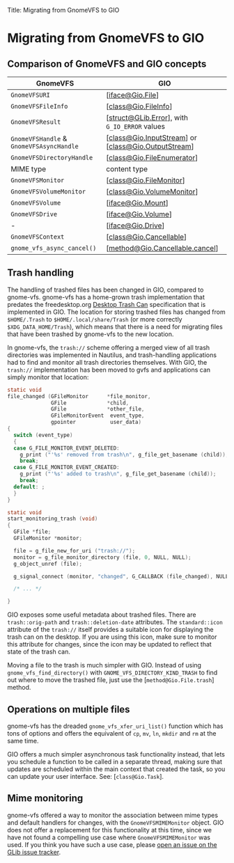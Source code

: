 Title: Migrating from GnomeVFS to GIO

# Migrating from GnomeVFS to GIO

## Comparison of GnomeVFS and GIO concepts

| GnomeVFS | GIO |
|----------|-----|
| `GnomeVFSURI` | [iface@Gio.File] |
| `GnomeVFSFileInfo` | [class@Gio.FileInfo] |
| `GnomeVFSResult` | [struct@GLib.Error], with `G_IO_ERROR` values |
| `GnomeVFSHandle` & `GnomeVFSAsyncHandle` | [class@Gio.InputStream] or [class@Gio.OutputStream] |
| `GnomeVFSDirectoryHandle` | [class@Gio.FileEnumerator] |
| MIME type | content type |
| `GnomeVFSMonitor` | [class@Gio.FileMonitor] |
| `GnomeVFSVolumeMonitor` | [class@Gio.VolumeMonitor] |
| `GnomeVFSVolume` | [iface@Gio.Mount] |
| `GnomeVFSDrive` | [iface@Gio.Volume] |
| - | [iface@Gio.Drive] |
| `GnomeVFSContext` | [class@Gio.Cancellable] |
| `gnome_vfs_async_cancel()` | [method@Gio.Cancellable.cancel] |

## Trash handling

The handling of trashed files has been changed in GIO, compared to
gnome-vfs. gnome-vfs has a home-grown trash implementation that predates the
freedesktop.org [Desktop Trash
Can](http://www.freedesktop.org/wiki/Specifications/trash-spec)
specification that is implemented in GIO.  The location for storing trashed
files has changed from `$HOME/.Trash` to `$HOME/.local/share/Trash` (or more
correctly `$XDG_DATA_HOME/Trash`), which means that there is a need for
migrating files that have been trashed by gnome-vfs to the new location.

In gnome-vfs, the `trash://` scheme offering a merged view of all trash
directories was implemented in Nautilus, and trash-handling applications had
to find and monitor all trash directories themselves. With GIO, the
`trash://` implementation has been moved to gvfs and applications can simply
monitor that location:

```c
static void
file_changed (GFileMonitor      *file_monitor,
              GFile             *child,
              GFile             *other_file,
              GFileMonitorEvent  event_type,
              gpointer           user_data)
{
  switch (event_type)
  {
  case G_FILE_MONITOR_EVENT_DELETED:
    g_print ("'%s' removed from trash\n", g_file_get_basename (child));
    break;
  case G_FILE_MONITOR_EVENT_CREATED:
    g_print ("'%s' added to trash\n", g_file_get_basename (child));
    break;
  default: ;
  }
}

static void
start_monitoring_trash (void)
{
  GFile *file;
  GFileMonitor *monitor;

  file = g_file_new_for_uri ("trash://");
  monitor = g_file_monitor_directory (file, 0, NULL, NULL);
  g_object_unref (file);

  g_signal_connect (monitor, "changed", G_CALLBACK (file_changed), NULL);

  /* ... */

}
```

GIO exposes some useful metadata about trashed files. There are
`trash::orig-path` and `trash::deletion-date` attributes. The
`standard::icon` attribute of the `trash://` itself provides a suitable icon
for displaying the trash can on the desktop. If you are using this icon,
make sure to monitor this attribute for changes, since the icon may be
updated to reflect that state of the trash can.

Moving a file to the trash is much simpler with GIO. Instead of using
`gnome_vfs_find_directory()` with `GNOME_VFS_DIRECTORY_KIND_TRASH` to find
out where to move the trashed file, just use the [`method@Gio.File.trash`]
method.

## Operations on multiple files

gnome-vfs has the dreaded `gnome_vfs_xfer_uri_list()` function which has
tons of options and offers the equivalent of `cp`, `mv`, `ln`, `mkdir` and
`rm` at the same time.

GIO offers a much simpler asynchronous task functionality instead, that lets
you schedule a function to be called in a separate thread, making sure that
updates are scheduled within the main context that created the task, so you
can update your user interface. See: [`class@Gio.Task`].

## Mime monitoring

gnome-vfs offered a way to monitor the association between mime types and
default handlers for changes, with the `GnomeVFSMIMEMonitor` object. GIO
does not offer a replacement for this functionality at this time, since we
have not found a compelling use case where `GnomeVFSMIMEMonitor` was used.
If you think you have such a use case, please [open an issue on the GLib
issue tracker](https://gitlab.gnome.org/GNOME/glib/issues/new).
